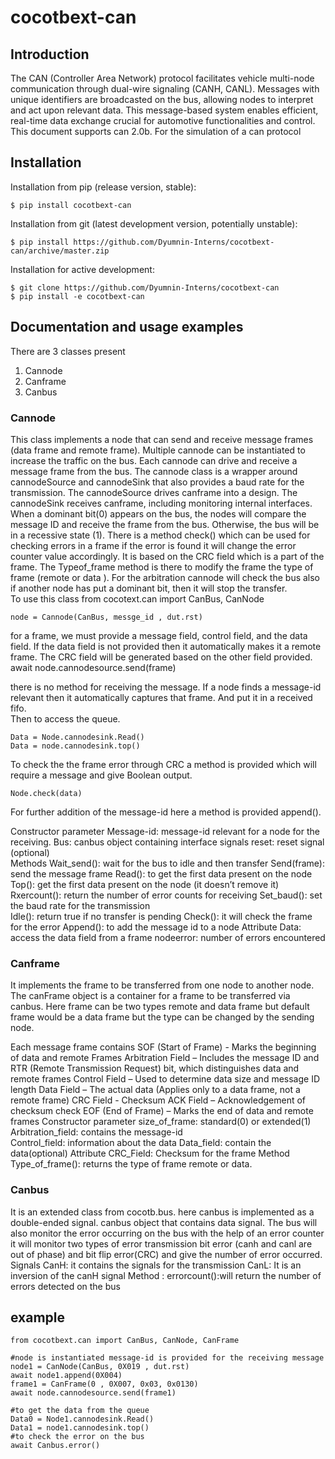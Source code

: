# cocotbext-can

## Introduction 

The CAN (Controller Area Network) protocol facilitates vehicle multi-node communication through dual-wire signaling (CANH, CANL). Messages with unique identifiers are broadcasted on the bus, allowing nodes to interpret and act upon relevant data. This message-based system enables efficient, real-time data exchange crucial for automotive functionalities and control. This document supports can 2.0b.
For the simulation of a can protocol 


## Installation

Installation from pip (release version, stable):
```
$ pip install cocotbext-can
```
Installation from git (latest development version, potentially unstable):
```
$ pip install https://github.com/Dyumnin-Interns/cocotbext-can/archive/master.zip
```
Installation for active development:
```
$ git clone https://github.com/Dyumnin-Interns/cocotbext-can
$ pip install -e cocotbext-can
```


## Documentation and usage examples

There are 3 classes present  
1. Cannode
2. Canframe
3. Canbus 

### Cannode 
This class implements a node that can send and receive message frames (data frame and remote frame). Multiple cannode can be instantiated to increase the traffic on the bus. Each cannode can drive and receive a message frame from the bus. The cannode class is a wrapper around cannodeSource and cannodeSink that also provides a baud rate for the transmission. The cannodeSource drives canframe into a design. The cannodeSink receives canframe, including monitoring internal interfaces. When a dominant bit(0) appears on the bus,  the nodes will compare the message ID and receive the frame from the bus. Otherwise, the bus will be in a recessive state (1).
There is a method check() which can be used for checking errors in a frame if the error is found it will change the error counter value accordingly. It is based on the CRC field which is a part of the frame. The Typeof_frame method is there to modify the frame the type of frame (remote or data ).
For the arbitration cannode will check the bus also if another node has put a dominant bit, then it will stop the transfer.   
To use this class 
from cocotext.can import CanBus, CanNode
```
node = Cannode(CanBus, messge_id , dut.rst)
```
for a frame, we must provide a message field, control field, and the data field. If the data field is not provided then it automatically makes it a remote frame. The CRC field will be generated based on the other field provided. 
await node.cannodesource.send(frame)

there is no method for receiving the message. If a node finds a message-id relevant then it automatically captures that frame. And put it in a received fifo.  
Then to access the queue.
``` 
Data = Node.cannodesink.Read()
Data = node.cannodesink.top()
```
To check the the frame error through CRC a method is provided which will require a message and give Boolean output. 
```
Node.check(data)
```
For further addition of the message-id here a method is provided append().

Constructor parameter
Message-id: message-id relevant for a node for the receiving.
Bus: canbus object containing interface signals 
reset: reset signal (optional)  
Methods 
Wait_send(): wait for the bus to idle and then transfer 
Send(frame): send the message frame 
Read(): to get the first data present on the node
Top(): get the first data present on the node (it doesn’t remove it)
Rxercount(): return the number of error counts for receiving 
Set_baud(): set the baud rate for the transmission  
Idle(): return true if no transfer is pending 
Check(): it will check the frame for the error 
Append(): to add the message id to a node
Attribute
Data: access the data field from a frame 
nodeerror: number of errors encountered 

### Canframe 
It implements the frame to be transferred from one node to another node. The canFrame object is a container for a frame to be transferred via canbus. Here frame can be two types remote and data frame but default frame would be a data frame but the type can be changed by the sending node. 

Each message frame contains 
SOF (Start of Frame) - Marks the beginning of data and remote Frames
Arbitration Field – Includes the message ID and RTR (Remote Transmission Request) bit, which distinguishes data and remote frames
Control Field – Used to determine data size and message ID length
Data Field – The actual data (Applies only to a data frame, not a remote frame)
CRC Field - Checksum
ACK Field – Acknowledgement of checksum check
EOF (End of Frame) – Marks the end of data and remote frames
Constructor parameter
size_of_frame: standard(0) or extended(1)   
Arbitration_field: contains the message-id  
Control_field: information about the data 
Data_field: contain the data(optional) 
Attribute 
CRC_Field: Checksum for the frame 
Method 
Type_of_frame(): returns the type of frame remote or data. 

### Canbus
It is an extended class from cocotb.bus. here canbus is implemented as a double-ended signal. canbus object that contains data signal. The bus will also monitor the error occurring on the bus with the help of an error counter it will monitor two types of error transmission bit error (canh and canl are out of phase) and bit flip error(CRC) and give the number of error occurred.
Signals
CanH: it contains the signals for the transmission 
CanL: It is an inversion of the canH signal 
Method :
errorcount():will return the number of errors detected on the bus 


## example   
```    
from cocotbext.can import CanBus, CanNode, CanFrame

#node is instantiated message-id is provided for the receiving message  
node1 = CanNode(CanBus, 0X019 , dut.rst) 
await node1.append(0X004)
frame1 = CanFrame(0 , 0X007, 0x03, 0x0130)
await node.cannodesource.send(frame1)

#to get the data from the queue 
Data0 = Node1.cannodesink.Read()
Data1 = node1.cannodesink.top()
#to check the error on the bus 
await Canbus.error()
```
